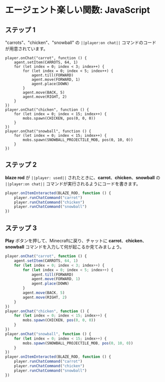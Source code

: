 # エージェント楽しい関数: JavaScript

## ステップ 1
"carrots"、"chicken"、"snowball" の ``||player:on chat||`` コマンドのコードが用意されています。

```template
player.onChat("carrot", function () {
    agent.setItem(CARROTS, 64, 1)
    for (let index = 0; index < 3; index++) {
        for (let index = 0; index < 5; index++) {
            agent.till(FORWARD)
            agent.move(FORWARD, 1)
            agent.place(DOWN)
        }
        agent.move(BACK, 5)
        agent.move(RIGHT, 2)
    }
})
player.onChat("chicken", function () {
    for (let index = 0; index < 15; index++) {
        mobs.spawn(CHICKEN, pos(0, 0, 0))
    }
})
player.onChat("snowball", function () {
    for (let index = 0; index < 15; index++) {
        mobs.spawn(SNOWBALL_PROJECTILE_MOB, pos(0, 10, 0))
    }
})
```

## ステップ 2
**blaze rod** が ``||player: used||`` されたときに、**carrot**、**chicken**、**snowball** の ``||player:on chat||`` コマンドが実行されるようにコードを書きます。

```javascript
player.onItemInteracted(BLAZE_ROD, function () {
    player.runChatCommand("carrot")
    player.runChatCommand("chicken")
    player.runChatCommand("snowball")
})
```

## ステップ 3
**Play** ボタンを押して、Minecraftに戻り、チャットに **carrot**、**chicken**、**snowball** コマンドを入力して何が起こるか見てみましょう。

```javascript
player.onChat("carrot", function () {
    agent.setItem(CARROTS, 64, 1)
    for (let index = 0; index < 3; index++) {
        for (let index = 0; index < 5; index++) {
            agent.till(FORWARD)
            agent.move(FORWARD, 1)
            agent.place(DOWN)
        }
        agent.move(BACK, 5)
        agent.move(RIGHT, 2)
    }
})
player.onChat("chicken", function () {
    for (let index = 0; index < 15; index++) {
        mobs.spawn(CHICKEN, pos(0, 0, 0))
    }
})
player.onChat("snowball", function () {
    for (let index = 0; index < 15; index++) {
        mobs.spawn(SNOWBALL_PROJECTILE_MOB, pos(0, 10, 0))
    }
})
player.onItemInteracted(BLAZE_ROD, function () {
    player.runChatCommand("carrot")
    player.runChatCommand("chicken")
    player.runChatCommand("snowball")
})
```